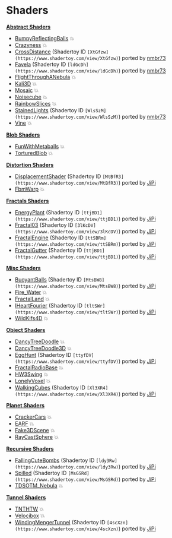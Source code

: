 
  <!--                                                             -->
  <!--           THIS IS AN AUTOMATICALLY GENERATED FILE           -->
  <!--                                                             -->
  <!--                  D O   N O T   E D I T ! ! !                -->
  <!--                                                             -->
  <!--  ALL CHANGES WILL BE OVERWRITTEN WITHOUT ANY FURTHER NOTICE -->
  <!--                                                             -->


  # Shaders



**[Abstract Shaders](Abstract/)**
- [BumpyReflectingBalls](Abstract/BumpyReflectingBalls.md) :boom:
- [Crazyness](Abstract/Crazyness.md) :boom:
- [CrossDistance](Abstract/CrossDistance.md) (Shadertoy ID `[XtGfzw](https://www.shadertoy.com/view/XtGfzw)`) ported by [nmbr73](../Site/Profiles/nmbr73.md)
- [Favela](Abstract/Favela.md) (Shadertoy ID `[ldGcDh](https://www.shadertoy.com/view/ldGcDh)`) ported by [nmbr73](../Site/Profiles/nmbr73.md)
- [FlightThroughANebula](Abstract/FlightThroughANebula.md) :boom:
- [Kali3D](Abstract/Kali3D.md) :boom:
- [Mosaic](Abstract/Mosaic.md) :boom:
- [Noisecube](Abstract/Noisecube.md) :boom:
- [RainbowSlices](Abstract/RainbowSlices.md) :boom:
- [StainedLights](Abstract/StainedLights.md) (Shadertoy ID `[WlsSzM](https://www.shadertoy.com/view/WlsSzM)`) ported by [nmbr73](../Site/Profiles/nmbr73.md)
- [Vine](Abstract/Vine.md) :boom:


**[Blob Shaders](Blob/)**
- [FunWithMetaballs](Blob/FunWithMetaballs.md) :boom:
- [TorturedBlob](Blob/TorturedBlob.md) :boom:


**[Distortion Shaders](Distortion/)**
- [DisplacementShader](Distortion/DisplacementShader.md) (Shadertoy ID `[MtBfR3](https://www.shadertoy.com/view/MtBfR3)`) ported by [JiPi](../Site/Profiles/JiPi.md)
- [FbmWarp](Distortion/FbmWarp.md) :boom:


**[Fractals Shaders](Fractals/)**
- [EnergyPlant](Fractals/EnergyPlant.md) (Shadertoy ID `[ttjBD1](https://www.shadertoy.com/view/ttjBD1)`) ported by [JiPi](../Site/Profiles/JiPi.md)
- [Fractal03](Fractals/Fractal03.md) (Shadertoy ID `[3lKcDV](https://www.shadertoy.com/view/3lKcDV)`) ported by [JiPi](../Site/Profiles/JiPi.md)
- [FractalEngine](Fractals/FractalEngine.md) (Shadertoy ID `[ttSBRm](https://www.shadertoy.com/view/ttSBRm)`) ported by [JiPi](../Site/Profiles/JiPi.md)
- [FractalGutter](Fractals/FractalGutter.md) (Shadertoy ID `[ttjBD1](https://www.shadertoy.com/view/ttjBD1)`) ported by [JiPi](../Site/Profiles/JiPi.md)


**[Misc Shaders](Misc/)**
- [BuoyantBalls](Misc/BuoyantBalls.md) (Shadertoy ID `[MtsBW8](https://www.shadertoy.com/view/MtsBW8)`) ported by [JiPi](../Site/Profiles/JiPi.md)
- [Fire_Water](Misc/Fire_Water.md) :boom:
- [FractalLand](Misc/FractalLand.md) :boom:
- [IHeartFourier](Misc/IHeartFourier.md) (Shadertoy ID `[tltSWr](https://www.shadertoy.com/view/tltSWr)`) ported by [JiPi](../Site/Profiles/JiPi.md)
- [WildKifs4D](Misc/WildKifs4D.md) :boom:


**[Object Shaders](Object/)**
- [DancyTreeDoodle](Object/DancyTreeDoodle.md) :boom:
- [DancyTreeDoodle3D](Object/DancyTreeDoodle3D.md) :boom:
- [EggHunt](Object/EggHunt.md) (Shadertoy ID `[ttyfDV](https://www.shadertoy.com/view/ttyfDV)`) ported by [JiPi](../Site/Profiles/JiPi.md)
- [FractalRadioBase](Object/FractalRadioBase.md) :boom:
- [HW3Swing](Object/HW3Swing.md) :boom:
- [LonelyVoxel](Object/LonelyVoxel.md) :boom:
- [WalkingCubes](Object/WalkingCubes.md) (Shadertoy ID `[Xl3XR4](https://www.shadertoy.com/view/Xl3XR4)`) ported by [JiPi](../Site/Profiles/JiPi.md)


**[Planet Shaders](Planet/)**
- [CrackerCars](Planet/CrackerCars.md) :boom:
- [EARF](Planet/EARF.md) :boom:
- [Fake3DScene](Planet/Fake3DScene.md) :boom:
- [RayCastSphere](Planet/RayCastSphere.md) :boom:


**[Recursive Shaders](Recursive/)**
- [FallingCuteBombs](Recursive/FallingCuteBombs.md) (Shadertoy ID `[ldy3Rw](https://www.shadertoy.com/view/ldy3Rw)`) ported by [JiPi](../Site/Profiles/JiPi.md)
- [Spilled](Recursive/Spilled.md) (Shadertoy ID `[MsGSRd](https://www.shadertoy.com/view/MsGSRd)`) ported by [JiPi](../Site/Profiles/JiPi.md)
- [TDSOTM_Nebula](Recursive/TDSOTM_Nebula.md) :boom:


**[Tunnel Shaders](Tunnel/)**
- [TNTHTW](Tunnel/TNTHTW.md) :boom:
- [Velocibox](Tunnel/Velocibox.md) :boom:
- [WindingMengerTunnel](Tunnel/WindingMengerTunnel.md) (Shadertoy ID `[4scXzn](https://www.shadertoy.com/view/4scXzn)`) ported by [JiPi](../Site/Profiles/JiPi.md)
